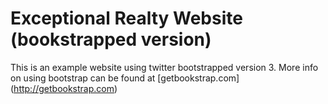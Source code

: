 # Exceptional Realty Website (bookstrapped version)
This is an example website using twitter bootstrapped version 3.
More info on using bootstrap can be found at [getbookstrap.com] (http://getbookstrap.com)